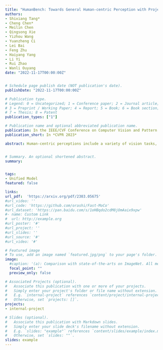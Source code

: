 ```yaml
---
title: "HumanBench: Towards General Human-centric Perception with Projector Assisted Pretraining"
authors:
- Shixiang Tang*
- Cheng Chen*
- Meilin Chen
- Qingsong Xie
- Yizhou Wang
- Yuanzheng Ci
- Lei Bai
- Feng Zhu
- Haiyang Yang
- Li Yi
- Rui Zhao
- Wanli Ouyang
date: "2022-11-17T00:00:00Z"


# Schedule page publish date (NOT publication's date).
publishDate: "2022-11-17T00:00:00Z"

# Publication type.
# Legend: 0 = Uncategorized; 1 = Conference paper; 2 = Journal article;
# 3 = Preprint / Working Paper; 4 = Report; 5 = Book; 6 = Book section;
# 7 = Thesis; 8 = Patent
publication_types: ["1"]

# Publication name and optional abbreviated publication name.
publication: In the IEEE/CVF Conference on Computer Vision and Pattern Recognition 2023
publication_short: In *CVPR 2023*

abstract: Human-centric perceptions include a variety of vision tasks, which have widespread industrial applications, including surveillance, autonomous driving, and metaverse.  It is desirable to have a general pretrain model for versatile human-centric downstream tasks. This paper  forges ahead along this path from the aspects of both benchmark and pretraining methods. Specifically, we propose a \textbf{HumanBench} based on existing datasets to comprehensively evaluate on the common ground the generalization abilities of different pretraining methods on 19 datasets from 6 diverse downstream tasks, including person ReID, pose estimation, human parsing, pedestrian attribute recognition, pedestrian detection, and crowd counting. To learn both coarse-grained and fine-grained knowledge in human bodies, we further propose a \textbf{P}rojector \textbf{A}ssis\textbf{T}ed \textbf{H}ierarchical pretraining method (\textbf{PATH}) to learn diverse knowledge at different granularity levels. Comprehensive evaluations on HumanBench show that our PATH achieves new state-of-the-art results on 17 downstream datasets and on-par results on the other 2 datasets.


# Summary. An optional shortened abstract.
summary:  


tags:
- Unified Model
featured: false

links:
url_pdf:  'https://arxiv.org/pdf/2303.05675'
#url_video: ''
#url_code: 'https://github.com/orashi/Fast-MoCo'
#url_dataset: 'https://pan.baidu.com/s/1oHBqdo2cdM8jOmAaix9xpw'
#- name: Custom Link
#  url: http://example.org
#url_poster: '#'
#url_project: ''
#url_slides: ''
#url_source: '#'
#url_video: '#'

# Featured image
# To use, add an image named `featured.jpg/png` to your page's folder. 
image:
  #caption: '(a): Comparison with state-of-the-arts on ImageNet. All methods uses ResNet-50 encoders and are measured with Top-1 linear evaluation accuracy. (b): Overview of Fast-MoCo that includes the Split-Encode-Combine pipeline.'
  focal_point: ""
  preview_only: false

# Associated Projects (optional).
#   Associate this publication with one or more of your projects.
#   Simply enter your project's folder or file name without extension.
#   E.g. `internal-project` references `content/project/internal-project/index.md`.
#   Otherwise, set `projects: []`.
projects:
- internal-project

# Slides (optional).
#   Associate this publication with Markdown slides.
#   Simply enter your slide deck's filename without extension.
#   E.g. `slides: "example"` references `content/slides/example/index.md`.
#   Otherwise, set `slides: ""`.
slides: example
---
```


